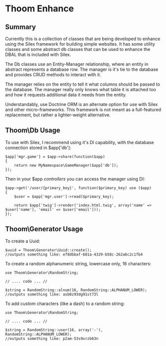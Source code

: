 Thoom Enhance
=============

Summary
-------

Currently this is a collection of classes that are being developed to enhance using the Silex framework for building
simple websites. It has some utility classes and some abstract db classes that can be used to enhance the DBAL that
is included with Silex.

The Db classes use an Entity-Manager relationship, where an entity in abstract represents a database row. The manager
is it's tie to the database and provides CRUD methods to interact with it.

The manager relies on the entity to tell it what columns should be passed to the database. The manager really only knows
what table it is attached too and how it requests additional data it needs from the entity.

Understandably, use Doctrine ORM is an alternate option for use with Silex and other micro-frameworks. This framework is
not meant as a full-featured replacement, but rather a lighter-weight alternative.

Thoom\\Db Usage
---------------

To use with Silex, I recommend using it's DI capability, with the database connection stored in $app['db']:

    $app['mgr.game'] = $app->share(function($app)
    {
        return new MyNamespace\GameManager($app['db']);
    });

Then in your $app _controllers_ you can access the manager using DI:

    $app->get('/user/{primary_key}', function($primary_key) use ($app)
    {
        $user = $app['mgr.user']->read($primary_key);

        return $app['twig']->render('index.html.twig', array('name' => $user['name'], 'email' => $user['email']));
    });

Thoom\\Generator Usage
----------------------

To create a Uuid:

    $uuid = Thoom\Generator\Uuid::create();
    //outputs something like: ef8dbbaf-681a-4329-b58c-262a6c2c1fb4


To create a random alphanumeric string, lowercase only, 16 characters:

    use Thoom\Generator\RandomString;

    // .... code ... //

    $string = RandomString::alnum(16, RandomString::ALPHANUM_LOWER);
    //outputs something like: asb0z93dg91st73l


To add custom characters (like a dash) to a random string:

    use Thoom\Generator\RandomString;

    // .... code ... //

    $string = RandomString::user(16, array('-'), RandomString::ALPHANUM_LOWER);
    //outputs something like: p2am-53s9xrzb63n
